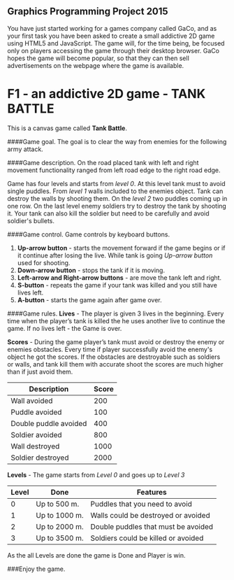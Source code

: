 ## Graphics Programming Project 2015
You have just started working for a games company called GaCo, and as your first task you have been asked to create a small addictive 2D game using HTML5 and JavaScript. The game will, for the time being, be focused only on players accessing the game through their desktop browser. GaCo hopes the game will become popular, so that they can then sell advertisements on the webpage where the game is available.

# F1 - an addictive 2D game - TANK BATTLE

This is a canvas game called **Tank Battle**.


####Game goal.
The goal is to clear the way from enemies for the following army attack.


####Game description.
On the road placed tank with left and right movement functionality ranged from left road edge to the right road edge.

Game has four levels and starts from *level 0*. At this level tank must to avoid single puddles.
From *level 1* walls included to the enemies object. Tank can destroy the walls by shooting them.
On the *level 2* two puddles coming up in one row.
On the last level enemy soldiers try to destroy the tank by shooting it. Your tank can also kill the soldier but need to be carefully and avoid soldier's bullets.


####Game control.
Game controls by keyboard buttons.

1. **Up-arrow button** - starts the movement forward if the game begins or if it continue after losing the live. While tank is going *Up-arrow button* used for shooting.
2. **Down-arrow button** - stops the tank if it is moving.
3. **Left-arrow and Right-arrow buttons** - are move the tank left and right.
4. **S-button** - repeats the game if your tank was killed and you still have lives left.
5. **A-button** - starts the game again after game over.


####Game rules.
**Lives** - The player is given 3 lives in the beginning. Every time when the player’s tank is killed the he uses another live to continue the game. If no lives left - the Game is over.

**Scores** - During the game player’s tank must avoid or destroy the enemy or enemies obstacles. Every time if player successfully avoid the enemy's object he got the scores. If the obstacles are destroyable such as soldiers or walls, and tank kill them with accurate shoot the scores are much higher than if just avoid them.

| Description | Score |
|------------------|-----------|
| Wall avoided| 200 |
| Puddle avoided | 100 |
| Double puddle avoided | 400 |
| Soldier avoided | 800 |
| Wall destroyed | 1000 |
| Soldier destroyed | 2000 |

**Levels** - The game starts from *Level 0* and goes up to *Level 3*

| Level | Done | Features |
|----------|----------|--------------|
| 0 | Up to 500 m. | Puddles that you need to avoid |
| 1 | Up to 1000 m. | Walls could be destroyed or avoided |
| 2 | Up to 2000 m. | Double puddles that must be avoided |
| 3 |  Up to 3500 m. | Soldiers could be killed or avoided |

As the all Levels are done the game is Done and Player is win.


###Enjoy the game.

